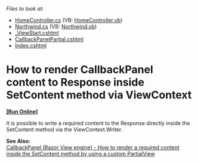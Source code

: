 <!-- default file list -->
*Files to look at*:

* [HomeController.cs](./CS/DXCallbackPanel/Controllers/HomeController.cs) (VB: [HomeController.vb](./VB/DXCallbackPanel/Controllers/HomeController.vb))
* [Northwind.cs](./CS/DXCallbackPanel/Models/Northwind.cs) (VB: [Northwind.vb](./VB/DXCallbackPanel/Models/Northwind.vb))
* [_ViewStart.cshtml](./CS/DXCallbackPanel/Views/_ViewStart.cshtml)
* [CallbackPanelPartial.cshtml](./CS/DXCallbackPanel/Views/Home/CallbackPanelPartial.cshtml)
* [Index.cshtml](./CS/DXCallbackPanel/Views/Home/Index.cshtml)
<!-- default file list end -->
# How to render CallbackPanel content to Response inside SetContent method via ViewContext
<!-- run online -->
**[[Run Online]](https://codecentral.devexpress.com/e2994/)**
<!-- run online end -->


<p>It is possible to write a required content to the Response directly inside the SetContent method via the ViewContext.Writer.</p><p><strong>See Also:<br />
</strong><a href="https://www.devexpress.com/Support/Center/p/E2995">CallbackPanel (Razor View engine) - How to render a required content inside the SetContent method by using a custom PartialView</a></p>

<br/>


